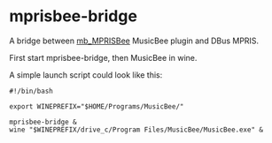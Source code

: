 # mprisbee-bridge
A bridge between [mb_MPRISBee](https://github.com/Kyletsit/mb_MPRISBee) MusicBee plugin and DBus MPRIS.

First start mprisbee-bridge, then MusicBee in wine.

A simple launch script could look like this:
```
#!/bin/bash

export WINEPREFIX="$HOME/Programs/MusicBee/"

mprisbee-bridge &
wine "$WINEPREFIX/drive_c/Program Files/MusicBee/MusicBee.exe" &
```
